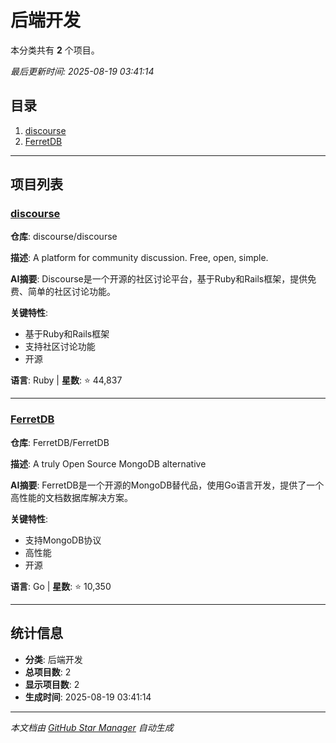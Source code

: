 # 后端开发

本分类共有 **2** 个项目。

*最后更新时间: 2025-08-19 03:41:14*

## 目录

1. [discourse](#discourse)
2. [FerretDB](#ferretdb)

---

## 项目列表

### [discourse](https://github.com/discourse/discourse)

**仓库**: discourse/discourse

**描述**: A platform for community discussion. Free, open, simple.

**AI摘要**: Discourse是一个开源的社区讨论平台，基于Ruby和Rails框架，提供免费、简单的社区讨论功能。

**关键特性**:
- 基于Ruby和Rails框架
- 支持社区讨论功能
- 开源

**语言**: Ruby | **星数**: ⭐ 44,837

---

### [FerretDB](https://github.com/FerretDB/FerretDB)

**仓库**: FerretDB/FerretDB

**描述**: A truly Open Source MongoDB alternative

**AI摘要**: FerretDB是一个开源的MongoDB替代品，使用Go语言开发，提供了一个高性能的文档数据库解决方案。

**关键特性**:
- 支持MongoDB协议
- 高性能
- 开源

**语言**: Go | **星数**: ⭐ 10,350

---

## 统计信息

- **分类**: 后端开发
- **总项目数**: 2
- **显示项目数**: 2
- **生成时间**: 2025-08-19 03:41:14

---

*本文档由 [GitHub Star Manager](https://github.com/your-username/github-star-manager) 自动生成*

